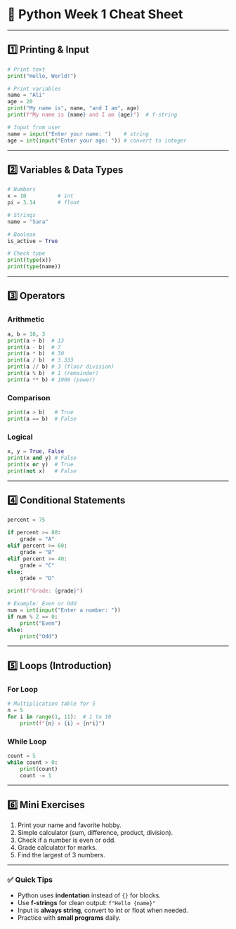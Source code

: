 # 🐍 Python Week 1 Cheat Sheet

---

## **1️⃣ Printing & Input**

```python
# Print text
print("Hello, World!")

# Print variables
name = "Ali"
age = 20
print("My name is", name, "and I am", age)
print(f"My name is {name} and I am {age}")  # f-string

# Input from user
name = input("Enter your name: ")    # string
age = int(input("Enter your age: ")) # convert to integer
```

---

## **2️⃣ Variables & Data Types**

```python
# Numbers
x = 10          # int
pi = 3.14       # float

# Strings
name = "Sara"

# Boolean
is_active = True

# Check type
print(type(x))
print(type(name))
```

---

## **3️⃣ Operators**

### Arithmetic

```python
a, b = 10, 3
print(a + b)  # 13
print(a - b)  # 7
print(a * b)  # 30
print(a / b)  # 3.333
print(a // b) # 3 (floor division)
print(a % b)  # 1 (remainder)
print(a ** b) # 1000 (power)
```

### Comparison

```python
print(a > b)   # True
print(a == b)  # False
```

### Logical

```python
x, y = True, False
print(x and y) # False
print(x or y)  # True
print(not x)   # False
```

---

## **4️⃣ Conditional Statements**

```python
percent = 75

if percent >= 80:
    grade = "A"
elif percent >= 60:
    grade = "B"
elif percent >= 40:
    grade = "C"
else:
    grade = "D"

print(f"Grade: {grade}")

# Example: Even or Odd
num = int(input("Enter a number: "))
if num % 2 == 0:
    print("Even")
else:
    print("Odd")
```

---

## **5️⃣ Loops (Introduction)**

### For Loop

```python
# Multiplication table for 5
n = 5
for i in range(1, 11):  # 1 to 10
    print(f"{n} x {i} = {n*i}")
```

### While Loop

```python
count = 5
while count > 0:
    print(count)
    count -= 1
```

---

## **6️⃣ Mini Exercises**

1. Print your name and favorite hobby.
2. Simple calculator (sum, difference, product, division).
3. Check if a number is even or odd.
4. Grade calculator for marks.
5. Find the largest of 3 numbers.

---

### ✅ Quick Tips

* Python uses **indentation** instead of `{}` for blocks.
* Use **f-strings** for clean output: `f"Hello {name}"`
* Input is **always string**, convert to int or float when needed.
* Practice with **small programs** daily.
